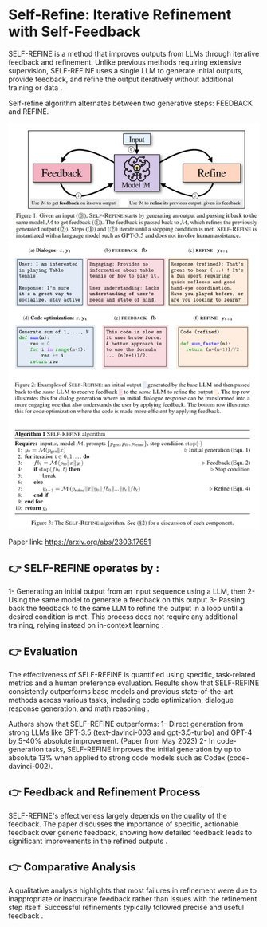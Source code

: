 # Self-Refine: Iterative Refinement with Self-Feedback

SELF-REFINE is a method that improves outputs from LLMs through iterative feedback and refinement. Unlike previous methods requiring extensive supervision, SELF-REFINE uses a single LLM to generate initial outputs, provide feedback, and refine the output iteratively without additional training or data .

Self-refine algorithm alternates between two generative steps: FEEDBACK and REFINE.

![Self-Refine](images/self_refine.png)
![Self-Refine](images/self_refine_prompts_examples.png)

Paper link: https://arxiv.org/abs/2303.17651


## 👉 SELF-REFINE operates by :
1- Generating an initial output from an input sequence using a LLM, then 
2- Using the same model to generate a feedback on this output
3- Passing back the feedback to the same LLM to refine the output in a loop until a desired condition is met. 
This process does not require any additional training, relying instead on in-context learning .


## 👉 Evaluation
The effectiveness of SELF-REFINE is quantified using specific, task-related metrics and a human preference evaluation. Results show that SELF-REFINE consistently outperforms base models and previous state-of-the-art methods across various tasks, including code optimization, dialogue response generation, and math reasoning  .

Authors show that SELF-REFINE outperforms:
1- Direct generation from strong LLMs like GPT-3.5 (text-davinci-003 and gpt-3.5-turbo) and GPT-4 by 5-40% absolute improvement. (Paper from May 2023)
2- In code-generation tasks, SELF-REFINE improves the initial generation by up to absolute 13% when applied to strong code models such as Codex (code-davinci-002).

## 👉 Feedback and Refinement Process
SELF-REFINE's effectiveness largely depends on the quality of the feedback. The paper discusses the importance of specific, actionable feedback over generic feedback, showing how detailed feedback leads to significant improvements in the refined outputs .

## 👉 Comparative Analysis
A qualitative analysis highlights that most failures in refinement were due to inappropriate or inaccurate feedback rather than issues with the refinement step itself. Successful refinements typically followed precise and useful feedback .